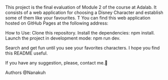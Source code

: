 This project is the final evaluation of Module 2 of the course at Adalab. It consists of a web application for choosing a Disney Character and establish some of them like your favourites. T
You can find this web application hosted on GitHub Pages at the following address:


How to Use:
Clone this repository.
Install the dependencies: npm install.
Launch the project in development mode: npm run dev.

Search and get fun until you see your favorites characters.
I hope you find this README useful.

If you have any suggestion, please, contact me.🙂



Authors
@Nanakuh


